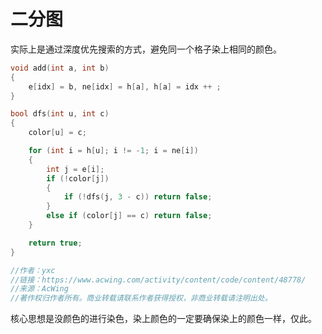 # 二分图

实际上是通过深度优先搜索的方式，避免同一个格子染上相同的颜色。

```cpp
void add(int a, int b)
{
    e[idx] = b, ne[idx] = h[a], h[a] = idx ++ ;
}

bool dfs(int u, int c)
{
    color[u] = c;

    for (int i = h[u]; i != -1; i = ne[i])
    {
        int j = e[i];
        if (!color[j])
        {
            if (!dfs(j, 3 - c)) return false;
        }
        else if (color[j] == c) return false;
    }

    return true;
}

//作者：yxc
//链接：https://www.acwing.com/activity/content/code/content/48778/
//来源：AcWing
//著作权归作者所有。商业转载请联系作者获得授权，非商业转载请注明出处。
```

核心思想是没颜色的进行染色，染上颜色的一定要确保染上的颜色一样，仅此。